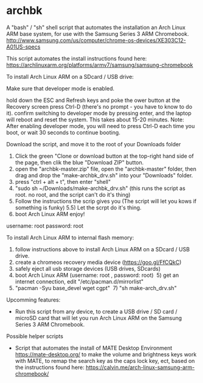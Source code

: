 # archbk

A "bash" / "sh" shell script that automates the installation an Arch Linux ARM base system, for use with the Samsung Series 3 ARM Chromebook. http://www.samsung.com/us/computer/chrome-os-devices/XE303C12-A01US-specs

This script automates the install instructions found here: https://archlinuxarm.org/platforms/armv7/samsung/samsung-chromebook


   
To install Arch Linux ARM on a SDcard / USB drive:

Make sure that developer mode is enabled.

  hold down the ESC and Refresh keys and poke the ower button
  at the Recovery screen press Ctrl-D (there's no prompt - you have to know to do it).
  confirm switching to developer mode by pressing enter, and the laptop will reboot and reset the system. This takes about 15-20 minutes.
  Note: After enabling developer mode, you will need to press Ctrl-D each time you boot, or wait 30 seconds to continue booting.
    
Download the script, and move it to the root of your Downloads folder

  1) Click the green "Clone or download button at the top-right hand side of the page, then clik the blue "Download ZIP" button.
  2) open the "archbk-master.zip" file, open the "archbk-master" folder, then drag and drop the "make-archbk_drv.sh" into your "Downloads" folder.
  3) press "ctrl + alt + t", then enter "shell"
  4) "sudo sh ~/Downloads/make-archbk_drv.sh" (this runs the script as root. no root, and the script can't do it's thing)
  5) Follow the instructions the scrip gives you (The script will let you kows if something is funky)
  5.5) Let the scrpt do it's thing.
  6) boot Arch Linux ARM enjoy!
  
  username: root
  password: root
  
To install Arch Linux ARM to internal flash memory:

  1) follow instructions above to install Arch Linux ARM on a SDcard / USB drive.
  2) create a chromeos recovery media device (https://goo.gl/FfCQkC)
  3) safely eject all usb storage devices (USB drives, SDcards)
  4) boot Arch Linux ARM (username: root , password: root)
  5) get an internet connection, edit "/etc/pacman.d/mirrorlist"
  6) "pacman -Syu base_devel wget cgpt"
  7) "sh make-arch_drv.sh"

Upcomming features:
  
  * Run this script from any device, to create a USB drive / SD card / microSD card that will let you run Arch Linux ARM on the Samsung Series 3 ARM Chromebook.
  
Possible helper scripts

  * Script that automates the install of MATE Desktop Environment https://mate-desktop.org/ to make the volume and brightness keys work with MATE, to remap the search key as the caps lock key, ect, based on the instructions found here: https://calvin.me/arch-linux-samsung-arm-chromebook/
